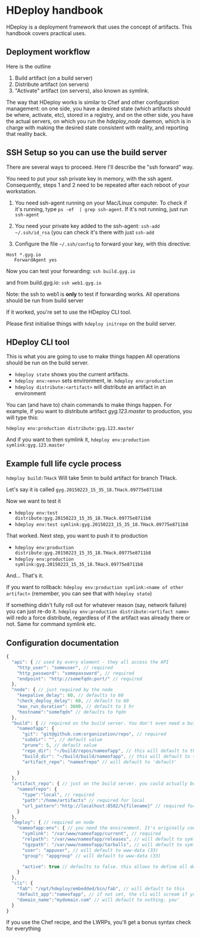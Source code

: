 HDeploy handbook
================

HDeploy is a deployment framework that uses the concept of artifacts. This handbook covers practical uses.

Deployment workflow
-------------------

Here is the outline
1. Build artifact (on a build server)
2. Distribute artifact (on servers)
3. "Activate" artifact (on servers), also known as symlink.

The way that HDeploy works is similar to Chef and other configuration management: on one side, you have a desired state (which artifacts should be where, activate, etc), stored in a registry, and on the other side, you have the actual servers, on which you run the *hdeploy_node* daemon, which is in charge with making the desired state consistent with reality, and reporting that reality back.

SSH Setup so you can use the build server
-----------------------------------------

There are several ways to proceed. Here I'll describe the "ssh forward" way.

You need to put your ssh private key in memory, with the ssh agent. Consequently, steps 1 and 2 need to be repeated after each reboot of your workstation.

1. You need ssh-agent running on your Mac/Linux computer. To check if it's running, type ```ps -ef  | grep ssh-agent```. If it's not running, just run ```ssh-agent```
2. You need your private key added to the ssh-agent: ```ssh-add ~/.ssh/id_rsa``` (you can check it's there with just ```ssh-add```

3. Configure the file ```~/.ssh/config``` to forward your key, with this directive:
```
Host *.gyg.io
   ForwardAgent yes
```

Now you can test your forwarding:
```ssh build.gyg.io```

and from build.gyg.io: ```ssh web1.gyg.io```

Note: the ssh to web1 is **only** to test if forwarding works. All operations should be run from build server

If it worked, you're set to use the HDeploy CLI tool.

Please first initialise things with ```hdeploy initrepo``` on the build server.


HDeploy CLI tool
----------------

This is what you are going to use to make things happen
All operations should be run on the build server.

- ```hdeploy state``` shows you the current artifacts.
- ```hdeploy env:<env>``` sets environment, ie. ```hdeploy env:production```
- ```hdeploy distribute:<artifact>``` will distribute an artifact in an environment

You can (and have to) chain commands to make things happen. For example, if you want to distribute artifact *gyg.123.master* to production, you will type this:

```hdeploy env:production distribute:gyg.123.master```

And if you want to then symlink it, ```hdeploy env:production symlink:gyg.123.master```

Example full life cycle process
-------------------------------

```hdeploy build:THack```
Will take 5min to build artifact for branch THack.

Let's say it is called ```gyg.20150223_15_35_18.THack.09775e8711b8```

Now we want to test it
- ```hdeploy env:test distribute:gyg.20150223_15_35_18.THack.09775e8711b8```
- ```hdeploy env:test symlink:gyg.20150223_15_35_18.THack.09775e8711b8```

That worked.
Next step, you want to push it to production

- ```hdeploy env:production distribute:gyg.20150223_15_35_18.THack.09775e8711b8```
- ```hdeploy env:production symlink:gyg.20150223_15_35_18.THack.09775e8711b8```

And... That's it.

If you want to rollback: ```hdeploy env:production symlink:<name of other artifact>``` (remember, you can see that with ```hdeploy state```)

If something didn't fully roll out for whatever reason (say, network failure) you can just re-do it. ```hdeploy env:production distribute:<artifact name>``` will redo a force distribute, regardless of if the artifact was already there or not. Same for command symlink etc.




Configuration documentation
---------------------------

```javascript
{
  "api": { // used by every element - they all access the API
    "http_user": "someuser", // required
    "http_password": "somepassword", // required
    "endpoint": "http://somefqdn:port/" // required
  },
  "node": { // just required by the node
    "keepalive_delay": 60, // defaults to 60
    "check_deploy_delay": 60, // default to 60
    "max_run_duration": 3600, // default to 1 hr
    "hostname":"somefqdn" // defaults to fqdn
  },
  "build": { // required on the build server. You don't even need a build server
    "nameofapp": {
      "git": "git@github.com:organization/repo", // required
      "subdir": "", // default value
      "prune": 5, // default value
      "repo_dir": "~/build/repos/nameofapp", // this will default to this
      "build_dir": "~/build/build/nameofapp", // this will default to this too
      "artifact_repo": "nameofrepo" // will default to 'default'

    }
  },
  "artifact_repo": { // just on the build server. you could actually build on jenkins, issue an API command and never use this
    "nameofrepo": {
      "type":"local", // required
      "path":"/home/artifacts" // required for local
      "url_pattern":"http://localhost:8502/%{filename}" // required for local
    }
  },
  "deploy": { // required on node
    "nameofapp:env": { // you need the environment. It's originally coupled with chef but actually you can do whatever you want
      "symlink": "/var/www/nameofapp/current", // required
      "relpath": "/var/www/nameofapp/releases", // will default to symlink/../releases
      "tgzpath": "/var/www/nameofapp/tarballs", // will default to symlink/../tarballs
      "user": "appuser", // will default to www-data (33)
      "group": "appgroup" // will default to www-data (33)

      "active": true // defaults to false. this allows to define all deploys in config but only activate them selectively
    }
  },
  "cli": { 
    "fab": "/opt/hdeploy/embedded/bin/fab", // will default to this
    "default_app":"nameofapp", // if not set, the cli will scream if you don't specify an app
    "domain_name":"mydomain.com" // will default to nothing. you'
  }
}

```

If you use the Chef recipe, and the LWRPs, you'll get a bonus syntax check for everything
